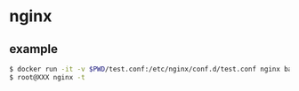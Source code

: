 # nginx

## example

```sh
$ docker run -it -v $PWD/test.conf:/etc/nginx/conf.d/test.conf nginx bash
$ root@XXX nginx -t
```

